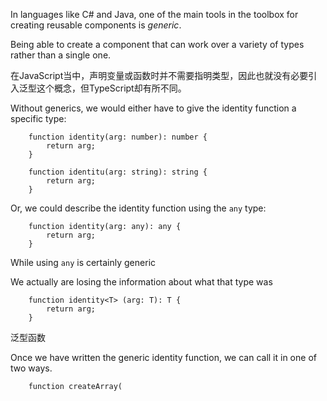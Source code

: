 In languages like C# and Java, one of the main tools in the toolbox for creating reusable components is *generic*.

Being able to create a component that can work over a variety of types rather than a single one.

在JavaScript当中，声明变量或函数时并不需要指明类型，因此也就没有必要引入泛型这个概念，但TypeScript却有所不同。

Without generics, we would either have to give the identity function a specific type:

        function identity(arg: number): number {
            return arg;
        }
        
        function identitu(arg: string): string {
            return arg;
        }
        
Or, we could describe the identity function using the `any` type:

        function identity(arg: any): any {
            return arg;
        }

While using `any` is certainly generic

We actually are losing the information about what that type was

        function identity<T> (arg: T): T {
            return arg;
        }
        
泛型函数

Once we have written the generic identity function, we can call it in one of two ways.

        function createArray(